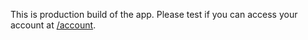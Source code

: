 This is production build of the app. Please test if you can access your account at [/account](/account).

